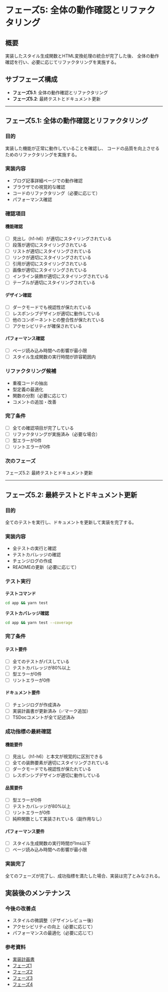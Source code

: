 # フェーズ5: 全体の動作確認とリファクタリング

## 概要
実装したスタイル生成関数とHTML変換処理の統合が完了した後、
全体の動作確認を行い、必要に応じてリファクタリングを実施する。

## サブフェーズ構成
- **フェーズ5.1**: 全体の動作確認とリファクタリング
- **フェーズ5.2**: 最終テストとドキュメント更新

---

## フェーズ5.1: 全体の動作確認とリファクタリング

### 目的
実装した機能が正常に動作していることを確認し、
コードの品質を向上させるためのリファクタリングを実施する。

### 実装内容
- ブログ記事詳細ページでの動作確認
- ブラウザでの視覚的な確認
- コードのリファクタリング（必要に応じて）
- パフォーマンス確認

### 確認項目

#### 機能確認
- [ ] 見出し（h1-h6）が適切にスタイリングされている
- [ ] 段落が適切にスタイリングされている
- [ ] リストが適切にスタイリングされている
- [ ] リンクが適切にスタイリングされている
- [ ] 引用が適切にスタイリングされている
- [ ] 画像が適切にスタイリングされている
- [ ] インライン装飾が適切にスタイリングされている
- [ ] テーブルが適切にスタイリングされている

#### デザイン確認
- [ ] ダークモードでも視認性が保たれている
- [ ] レスポンシブデザインが適切に動作している
- [ ] 他のコンポーネントとの整合性が保たれている
- [ ] アクセシビリティが確保されている

#### パフォーマンス確認
- [ ] ページ読み込み時間への影響が最小限
- [ ] スタイル生成関数の実行時間が許容範囲内

### リファクタリング候補
- 重複コードの抽出
- 型定義の最適化
- 関数の分割（必要に応じて）
- コメントの追加・改善

### 完了条件
- [ ] 全ての確認項目が完了している
- [ ] リファクタリングが実施済み（必要な場合）
- [ ] 型エラーが0件
- [ ] リントエラーが0件

### 次のフェーズ
フェーズ5.2: 最終テストとドキュメント更新

---

## フェーズ5.2: 最終テストとドキュメント更新

### 目的
全てのテストを実行し、ドキュメントを更新して実装を完了する。

### 実装内容
- 全テストの実行と確認
- テストカバレッジの確認
- チェンジログの作成
- READMEの更新（必要に応じて）

### テスト実行

**テストコマンド**
```bash
cd app && yarn test
```

**テストカバレッジ確認**
```bash
cd app && yarn test --coverage
```

### 完了条件

#### テスト要件
- [ ] 全てのテストがパスしている
- [ ] テストカバレッジが80%以上
- [ ] 型エラーが0件
- [ ] リントエラーが0件

#### ドキュメント要件
- [ ] チェンジログが作成済み
- [ ] 実装計画書が更新済み（✅マーク追加）
- [ ] TSDocコメントが全て記述済み

### 成功指標の最終確認

#### 機能要件
- [ ] 見出し（h1-h6）と本文が視覚的に区別できる
- [ ] 全ての装飾要素が適切にスタイリングされている
- [ ] ダークモードでも視認性が保たれている
- [ ] レスポンシブデザインが適切に動作している

#### 品質要件
- [ ] 型エラーが0件
- [ ] テストカバレッジが80%以上
- [ ] リントエラーが0件
- [ ] 純粋関数として実装されている（副作用なし）

#### パフォーマンス要件
- [ ] スタイル生成関数の実行時間が1ms以下
- [ ] ページ読み込み時間への影響が最小限

### 実装完了

全てのフェーズが完了し、成功指標を満たした場合、実装は完了とみなされる。

## 実装後のメンテナンス

### 今後の改善点
- スタイルの微調整（デザインレビュー後）
- アクセシビリティの向上（必要に応じて）
- パフォーマンスの最適化（必要に応じて）

### 参考資料
- [実装計画書](./index.md)
- [フェーズ1](./phase1.md)
- [フェーズ2](./phase2.md)
- [フェーズ3](./phase3.md)
- [フェーズ4](./phase4.md)

